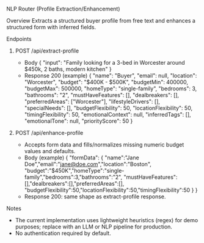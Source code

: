 NLP Router (Profile Extraction/Enhancement)

Overview
Extracts a structured buyer profile from free text and enhances a structured form with inferred fields.

Endpoints
1) POST /api/extract-profile
   - Body
     { "input": "Family looking for a 3-bed in Worcester around $450k, 2 baths, modern kitchen" }
   - Response 200 (example)
     {
       "name": "Buyer",
       "email": null,
       "location": "Worcester",
       "budget": "$400K - $500K",
       "budgetMin": 400000,
       "budgetMax": 500000,
       "homeType": "single-family",
       "bedrooms": 3,
       "bathrooms": "2",
       "mustHaveFeatures": [], "dealbreakers": [], "preferredAreas": ["Worcester"],
       "lifestyleDrivers": [], "specialNeeds": [],
       "budgetFlexibility": 50, "locationFlexibility": 50, "timingFlexibility": 50,
       "emotionalContext": null, "inferredTags": [], "emotionalTone": null, "priorityScore": 50
     }

2) POST /api/enhance-profile
   - Accepts form data and fills/normalizes missing numeric budget values and defaults.
   - Body (example)
     {
       "formData": {
         "name":"Jane Doe","email":"jane@doe.com","location":"Boston",
         "budget":"$450K","homeType":"single-family","bedrooms":3,"bathrooms":"2",
         "mustHaveFeatures":[],"dealbreakers":[],"preferredAreas":[],
         "budgetFlexibility":50,"locationFlexibility":50,"timingFlexibility":50
       }
     }
   - Response 200: same shape as extract-profile response.

Notes
- The current implementation uses lightweight heuristics (regex) for demo purposes; replace with an LLM or NLP pipeline for production.
- No authentication required by default.

